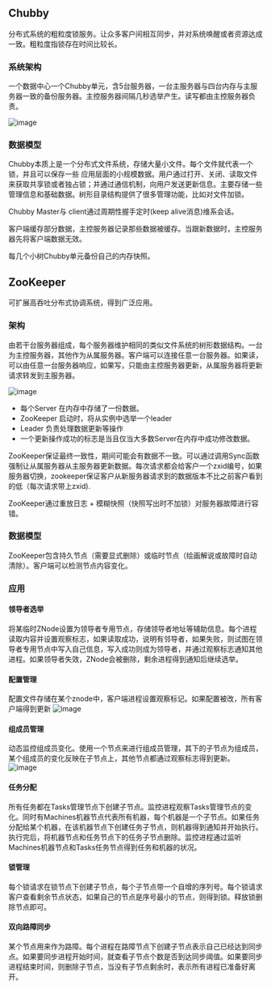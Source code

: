 <!--
title: 分布式协调系统
date: 2016-12-28 20:43:50
tags:
- Big Data
- Chubby
- ZooKeeper
-->
## Chubby
分布式系统的粗粒度锁服务。让众多客户间相互同步，并对系统唤醒或者资源达成一致。粗粒度指锁存在时间比较长。

### 系统架构
一个数据中心一个Chubby单元，含5台服务器，一台主服务器与四台内存与主服务器一致的备份服务器。主控服务器间隔几秒选举产生。读写都由主控服务器负责。

![image](http://www.habadog.com/wp-content/uploads/2011/06/chubby.jpg)

<!-- more -->

### 数据模型
Chubby本质上是一个分布式文件系统，存储大量小文件。每个文件就代表一个锁，并且可以保存一些 应用层面的小规模数据。用户通过打开、关闭、读取文件来获取共享锁或者独占锁；并通过通信机制，向用户发送更新信息。主要存储一些管理信息和基础数据。树形目录结构提供了很多管理功能，比如对文件加锁。

Chubby Master与 client通过周期性握手定时(keep alive消息)维系会话。

客户端缓存部分数据，主控服务器记录那些数据被缓存。当跟新数据时，主控服务器先将客户端数据无效。

每几个小树Chubby单元备份自己的内存快照。

## ZooKeeper
可扩展高吞吐分布式协调系统，得到广泛应用。

### 架构
由若干台服务器组成，每个服务器维护相同的类似文件系统的树形数据结构。一台为主控服务器，其他作为从属服务器。客户端可以连接任意一台服务器。如果读，可以由任意一台服务器响应，如果写，只能由主控服务器更新，从属服务器将更新请求转发到主服务器。

![image](http://img.blog.csdn.net/20160421085006204)
- 每个Server 在内存中存储了一份数据。
- ZooKeeper 启动时，将从实例中选举一个leader
- Leader 负责处理数据更新等操作
- 一个更新操作成功的标志是当且仅当大多数Server在内存中成功修改数据。

ZooKeeper保证最终一致性，期间可能会有数据不一致。可以通过调用Sync函数强制让从属服务器从主服务器更新数据。每次请求都会给客户一个zxid编号，如果服务器切换，zookeeper保证客户从新服务器请求到的数据版本不比之前客户看到的低（每次请求带上zxid).

ZooKeeper通过重放日志 + 模糊快照（快照写出时不加锁）对服务器故障进行容错。

### 数据模型
ZooKeeper包含持久节点（需要显式删除）或临时节点（绘画解说或故障时自动清除）。客户端可以检测节点内容变化。

### 应用
#### 领导者选举
将某临时ZNode设置为领导者专用节点，存储领导者地址等辅助信息。每个进程读取内容并设置观察标志，如果读取成功，说明有邻导者，如果失败，则试图在领导者专用节点中写入自己信息，写入成功则成为领导者，并通过观察标志通知其他进程。如果领导者失效，ZNode会被删除，剩余进程得到通知后继续选举。

#### 配置管理
配置文件存储在某个znode中，客户端进程设置观察标记。如果配置被改，所有客户端得到更新
![image](http://img.blog.csdn.net/20160421094844961)

#### 组成员管理
动态监控组成员变化。使用一个节点来进行组成员管理，其下的子节点为组成员，某个组成员的变化反映在子节点上，其他节点都通过观察标志得到更新。
![image](http://img.blog.csdn.net/20160421095301115)


#### 任务分配
所有任务都在Tasks管理节点下创建子节点。监控进程观察Tasks管理节点的变化。同时有Machines机器节点代表所有机器，每个机器是一个子节点。如果任务分配给某个机器，在该机器节点下创建任务子节点，则机器得到通知并开始执行。执行完后，将机器节点和任务节点下的任务子节点删除。监控进程通过监听Machines机器节点和Tasks任务节点得到任务和机器的状况。

#### 锁管理
每个锁请求在锁节点下创建子节点，每个子节点带一个自增的序列号。每个锁请求客户查看剩余节点状态，如果自己的节点是序号最小的节点，则得到锁。释放锁删除节点即可。

#### 双向路障同步
某个节点用来作为路障。每个进程在路障节点下创建子节点表示自己已经达到同步点。如果要同步进程开始时间，就查看子节点个数是否到达同步阈值。如果要同步进程结束时间，则删除子节点，当没有子节点剩余时，表示所有进程已准备好离开。








